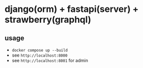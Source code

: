 # django(orm) + fastapi(server) + strawberry(graphql)

## usage
- `docker compose up --build`
- see `http://localhost:8000`
- see `http://localhost:8001` for admin
